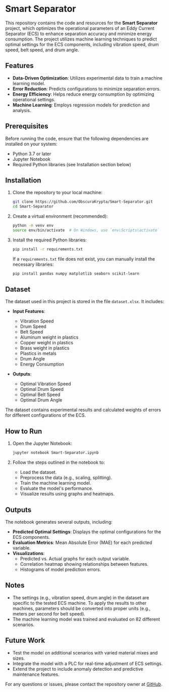 # Smart Separator

This repository contains the code and resources for the **Smart Separator** project, which optimizes the operational parameters of an Eddy Current Separator (ECS) to enhance separation accuracy and minimize energy consumption. The project utilizes machine learning techniques to predict optimal settings for the ECS components, including vibration speed, drum speed, belt speed, and drum angle.

## Features

- **Data-Driven Optimization**: Utilizes experimental data to train a machine learning model.
- **Error Reduction**: Predicts configurations to minimize separation errors.
- **Energy Efficiency**: Helps reduce energy consumption by optimizing operational settings.
- **Machine Learning**: Employs regression models for prediction and analysis.

## Prerequisites

Before running the code, ensure that the following dependencies are installed on your system:

- Python 3.7 or later
- Jupyter Notebook
- Required Python libraries (see Installation section below)

## Installation

1. Clone the repository to your local machine:

   ```bash
   git clone https://github.com/ObscuraKrypta/Smart-Separator.git
   cd Smart-Separator
   ```

2. Create a virtual environment (recommended):

   ```bash
   python -m venv env
   source env/bin/activate  # On Windows, use `env\Scripts\activate`
   ```

3. Install the required Python libraries:

   ```bash
   pip install -r requirements.txt
   ```

   If a `requirements.txt` file does not exist, you can manually install the necessary libraries:

   ```bash
   pip install pandas numpy matplotlib seaborn scikit-learn
   ```

## Dataset

The dataset used in this project is stored in the file `dataset.xlsx`. It includes:

- **Input Features**:
  - Vibration Speed
  - Drum Speed
  - Belt Speed
  - Aluminum weight in plastics
  - Copper weight in plastics
  - Brass weight in plastics
  - Plastics in metals
  - Drum Angle
  - Energy Consumption

- **Outputs**:
  - Optimal Vibration Speed
  - Optimal Drum Speed
  - Optimal Belt Speed
  - Optimal Drum Angle

The dataset contains experimental results and calculated weights of errors for different configurations of the ECS.

## How to Run

1. Open the Jupyter Notebook:

   ```bash
   jupyter notebook Smart-Separator.ipynb
   ```

2. Follow the steps outlined in the notebook to:
   - Load the dataset.
   - Preprocess the data (e.g., scaling, splitting).
   - Train the machine learning model.
   - Evaluate the model's performance.
   - Visualize results using graphs and heatmaps.

## Outputs

The notebook generates several outputs, including:

- **Predicted Optimal Settings**: Displays the optimal configurations for the ECS components.
- **Evaluation Metrics**: Mean Absolute Error (MAE) for each predicted variable.
- **Visualizations**:
  - Predicted vs. Actual graphs for each output variable.
  - Correlation heatmap showing relationships between features.
  - Histograms of model prediction errors.

## Notes

- The settings (e.g., vibration speed, drum angle) in the dataset are specific to the tested ECS machine. To apply the results to other machines, parameters should be converted into proper units (e.g., meters per second for belt speed).
- The machine learning model was trained and evaluated on 82 different scenarios.

## Future Work

- Test the model on additional scenarios with varied material mixes and sizes.
- Integrate the model with a PLC for real-time adjustment of ECS settings.
- Extend the project to include anomaly detection and predictive maintenance features.



For any questions or issues, please contact the repository owner at [GitHub](https://github.com/ObscuraKrypta).
